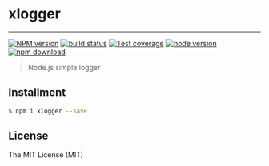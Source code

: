 # xlogger

---

[![NPM version][npm-image]][npm-url]
[![build status][travis-image]][travis-url]
[![Test coverage][coveralls-image]][coveralls-url]
[![node version][node-image]][node-url]
[![npm download][download-image]][download-url]

[npm-image]: https://img.shields.io/npm/v/xlogger.svg
[npm-url]: https://npmjs.org/package/xlogger
[travis-image]: https://img.shields.io/travis/xudafeng/xlogger.svg
[travis-url]: https://travis-ci.org/xudafeng/xlogger
[coveralls-image]: https://img.shields.io/coveralls/xudafeng/xlogger.svg
[coveralls-url]: https://coveralls.io/r/xudafeng/xlogger?branch=master
[node-image]: https://img.shields.io/badge/node.js-%3E=_0.10-green.svg
[node-url]: http://nodejs.org/download/
[download-image]: https://img.shields.io/npm/dm/xlogger.svg
[download-url]: https://npmjs.org/package/xlogger

> Node.js simple logger

## Installment

```bash
$ npm i xlogger --save
```

## License

The MIT License (MIT)


